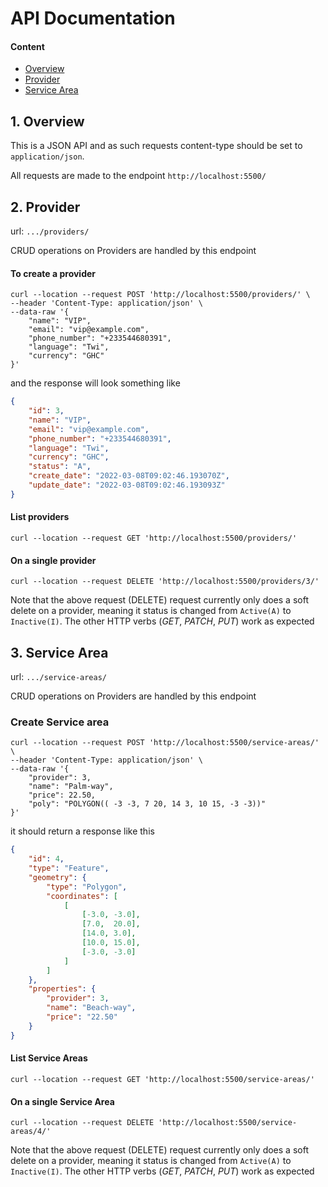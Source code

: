 # API Documentation

#### Content

- [Overview](#1-overview)
- [Provider](#2-provider)
- [Service Area](#2-service-area)

## 1. Overview

This is a JSON API and as such requests content-type should be set to `application/json`.

All requests are made to the endpoint `http://localhost:5500/`

## 2. Provider

url: `.../providers/`

CRUD operations on Providers are handled by this endpoint

#### To create a provider

```shell
curl --location --request POST 'http://localhost:5500/providers/' \
--header 'Content-Type: application/json' \
--data-raw '{
    "name": "VIP",
    "email": "vip@example.com",
    "phone_number": "+233544680391",
    "language": "Twi",
    "currency": "GHC"
}'
```

and the response will look something like

```json
{
    "id": 3,
    "name": "VIP",
    "email": "vip@example.com",
    "phone_number": "+233544680391",
    "language": "Twi",
    "currency": "GHC",
    "status": "A",
    "create_date": "2022-03-08T09:02:46.193070Z",
    "update_date": "2022-03-08T09:02:46.193093Z"
}
```

#### List providers

```shell
curl --location --request GET 'http://localhost:5500/providers/'
```

#### On a single provider

```shell
curl --location --request DELETE 'http://localhost:5500/providers/3/'
```

Note that the above request (DELETE) request currently only does a soft delete on a provider, meaning it status is
 changed from `Active(A)` to `Inactive(I)`. The other HTTP verbs
(*GET*, *PATCH*, *PUT*) work as expected

## 3. Service Area

url: `.../service-areas/`

CRUD operations on Providers are handled by this endpoint

### Create Service area

```shell
curl --location --request POST 'http://localhost:5500/service-areas/' \
--header 'Content-Type: application/json' \
--data-raw '{
    "provider": 3,
    "name": "Palm-way",
    "price": 22.50,
    "poly": "POLYGON(( -3 -3, 7 20, 14 3, 10 15, -3 -3))"
}'
```

it should return a response like this

```json
{
    "id": 4,
    "type": "Feature",
    "geometry": {
        "type": "Polygon",
        "coordinates": [
            [
                [-3.0, -3.0],
                [7.0,  20.0],
                [14.0, 3.0],
                [10.0, 15.0],
                [-3.0, -3.0]
            ]
        ]
    },
    "properties": {
        "provider": 3,
        "name": "Beach-way",
        "price": "22.50"
    }
}
```

#### List Service Areas

```shell
curl --location --request GET 'http://localhost:5500/service-areas/'
```

#### On a single Service Area

```shell
curl --location --request DELETE 'http://localhost:5500/service-areas/4/'
```

Note that the above request (DELETE) request currently only does a soft delete on a provider, meaning it status is
 changed from `Active(A)` to `Inactive(I)`. The other HTTP verbs
(*GET*, *PATCH*, *PUT*) work as expected
